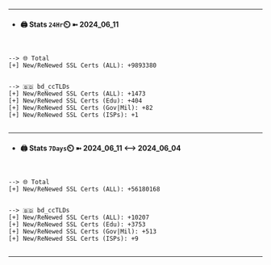 

---
- #### 🖨️ **Stats** `24Hr`⏲️ ➼ 2024_06_11
```console


--> 🌐 Total
[+] New/ReNewed SSL Certs (ALL): +9893380


--> 🇧🇩 bd_ccTLDs
[+] New/ReNewed SSL Certs (ALL): +1473
[+] New/ReNewed SSL Certs (Edu): +404
[+] New/ReNewed SSL Certs (Gov|Mil): +82
[+] New/ReNewed SSL Certs (ISPs): +1


```

---
- #### 🖨️ **Stats** `7Days`⏲️ ➼ 2024_06_11 <--> 2024_06_04
```console


--> 🌐 Total
[+] New/ReNewed SSL Certs (ALL): +56180168


--> 🇧🇩 bd_ccTLDs
[+] New/ReNewed SSL Certs (ALL): +10207
[+] New/ReNewed SSL Certs (Edu): +3753
[+] New/ReNewed SSL Certs (Gov|Mil): +513
[+] New/ReNewed SSL Certs (ISPs): +9


```

---

